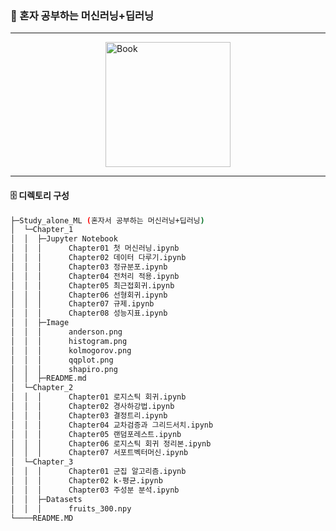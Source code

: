 ### 🔧 혼자 공부하는 머신러닝+딥러닝

---
<img src="https://image.yes24.com/goods/96024871/XL.jpg" alt="Book" style="width: 200px; display: block; margin-left: auto; margin-right: auto;">

---
#### 🗄️ 디렉토리 구성
```sh
├─Study_alone_ML (혼자서 공부하는 머신러닝+딥러닝)
│  └─Chapter_1
│  │  ├─Jupyter Notebook
│  │  │      Chapter01 첫 머신러닝.ipynb
│  │  │      Chapter02 데이터 다루기.ipynb
│  │  │      Chapter03 정규분포.ipynb
│  │  │      Chapter04 전처리 적용.ipynb
│  │  │      Chapter05 최근접회귀.ipynb
│  │  │      Chapter06 선형회귀.ipynb
│  │  │      Chapter07 규제.ipynb
│  │  │      Chapter08 성능지표.ipynb
│  │  ├─Image
│  │  │      anderson.png
│  │  │      histogram.png
│  │  │      kolmogorov.png
│  │  │      qqplot.png
│  │  │      shapiro.png
│  │  ├─README.md
│  └─Chapter_2
│  │  │      Chapter01 로지스틱 회귀.ipynb
│  │  │      Chapter02 경사하강법.ipynb
│  │  │      Chapter03 결정트리.ipynb
│  │  │      Chapter04 교차검증과 그리드서치.ipynb
│  │  │      Chapter05 랜덤포레스트.ipynb
│  │  │      Chapter06 로지스틱 회귀 정리본.ipynb
│  │  │      Chapter07 서포트벡터머신.ipynb
│  └─Chapter_3
│  │  │      Chapter01 군집 알고리즘.ipynb
│  │  │      Chapter02 k-평균.ipynb
│  │  │      Chapter03 주성분 분석.ipynb
│  │  ├─Datasets
│  │  │      fruits_300.npy
└────README.MD
```

